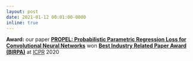 ```yaml
---
layout: post
date: 2021-01-12 00:01:00-0000
inline: true
---
```


<b style="font-weight: bold;">Award:</b> our paper <a href="https://arxiv.org/pdf/1807.10937.pdf" target="_blank" style="font-weight: bold;">PROPEL: Probabilistic Parametric Regression Loss for Convolutional Neural Networks</a> won <a href="https://iapr.org/fellowsandawards/awards_bestindustrypaper.php" target="_blank" style="font-weight: bold;">Best Industry Related Paper Award (BIRPA)</a> at <a href="https://www.micc.unifi.it/icpr2020/" target="blank">ICPR</a> 2020
